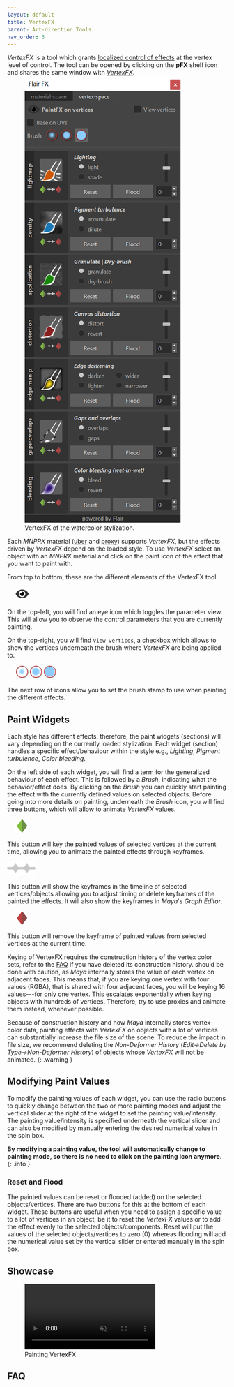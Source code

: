 ```yaml
---
layout: default
title: VertexFX
parent: Art-direction Tools
nav_order: 3
---
```


_VertexFX_ is a tool which grants [localized control of effects](#showcase) at the vertex level of control. The tool can be opened by clicking on the **pFX** shelf icon and shares the same window with [_VertexFX_](../noisefx).

<figure class="float-right aio-ui" style="margin-top:-1em;">
	<img src="/media/vertexFX/vertexFX.png" alt="VertexFX tool window">
	<figcaption>VertexFX of the watercolor stylization.</figcaption>
</figure>

Each _MNPRX_ material ([uber](../uber) and [proxy](../proxy)) supports _VertexFX_, but the effects driven by _VertexFX_ depend on the loaded style. To use _VertexFX_ select an object with an _MNPRX_ material and click on the paint icon of the effect that you want to paint with.

From top to bottom, these are the different elements of the VertexFX tool.

<figure class="float-left" style="margin: 0.5em 18px 0">
	<img src="/media/ui/icons/viewPassive.png" alt="View VertexFX"  style="max-height: 32px">
</figure>

On the top-left, you will find an eye icon which toggles the parameter view. This will allow you to observe the control parameters that you are currently painting.

On the top-right, you will find `View vertices`, a checkbox which allows to show the vertices underneath the brush where _VertexFX_ are being applied to.

<figure class="float-left" style="margin: 0.5em 18px 0">
	<img src="/media/ui/icons/brushes.jpg" alt="Brush types"  style="max-height: 32px">
</figure>

The next row of icons allow you to set the brush stamp to use when painting the different effects.


## Paint Widgets
Each style has different effects, therefore, the paint widgets (sections) will vary depending on the currently loaded stylization. Each widget (section) handles a specific effect/behaviour within the style e.g., _Lighting_, _Pigment turbulence_, _Color bleeding_.

On the left side of each widget, you will find a term for the generalized behaviour of each effect. This is followed by a _Brush_, indicating what the behavior/effect does. By clicking on the _Brush_ you can quickly start painting the effect with the currently defined values on selected objects. Before going into more details on painting, underneath the _Brush_ icon, you will find three buttons, which will allow to animate _VertexFX_ values.

<figure class="float-left" style="margin: 0.5em 18px 0">
	<img src="/media/ui/icons/insertKey.png" alt="Insert key on selected vertices"  style="max-height: 32px">
</figure>

This button will key the painted values of selected vertices at the current time, allowing you to animate the painted effects through keyframes.

<figure class="float-left" style="margin: 0.6em 4px 0 0">
	<img src="/media/ui/icons/timeline.png" alt="Show timeline of selected vertices"  style="max-height: 32px">
</figure>

This button will show the keyframes in the timeline of selected vertices/objects allowing you to adjust timing or delete keyframes of the painted the effects. It will also show the keyframes in _Maya_'s _Graph Editor_.

<figure class="float-left" style="margin: 0.5em 18px 0">
	<img src="/media/ui/icons/removeKey.png" alt="Remove key on selected vertices"  style="max-height: 32px">
</figure>

This button will remove the keyframe of painted values from selected vertices at the current time.

Keying of VertexFX requires the construction history of the vertex color sets, refer to the [FAQ](./#faq) if you have deleted its construction history. should be done with caution, as _Maya_ internally stores the value of each vertex on adjacent faces. This means that, if you are keying one vertex with four values (RGBA), that is shared with four adjacent faces, you will be keying 16 values---for only one vertex. This escalates exponentially when keying objects with hundreds of vertices. Therefore, try to use proxies and animate them instead, whenever possible.

Because of construction history and how _Maya_ internally stores vertex-color data, painting effects with _VertexFX_ on objects with a lot of vertices can substantially increase the file size of the scene. To reduce the impact in file size, we recommend deleting the _Non-Deformer History_ (_Edit->Delete by Type->Non-Deformer History_) of objects whose _VertexFX_ will not be animated.
{: .warning }


## Modifying Paint Values
To modify the painting values of each widget, you can use the radio buttons to quickly change between the two or more painting modes and adjust the vertical slider at the right of the widget to set the painting value/intensity. The painting value/intensity is specified underneath the vertical slider and can also be modified by manually entering the desired numerical value in the spin box.

**By modifying a painting value, the tool will automatically change to painting mode, so there is no need to click on the painting icon anymore.**
{: .info }

### Reset and Flood
The painted values can be reset or flooded (added) on the selected objects/vertices. There are two buttons for this at the bottom of each widget. These buttons are useful when you need to assign a specific value to a lot of vertices in an object, be it to reset the _VertexFX_ values or to add the effect evenly to the selected objects/components. Reset will put the values of the selected objects/vertices to zero (0) whereas flooding will add the numerical value set by the vertical slider or entered manually in the spin box.


## Showcase

<figure class="float-center aio-ui">
 <video autoplay loop muted playsinline style="max-width:450px">
   <source src="/media/vertexfx/vertexfx.mp4" type="video/mp4">
 </video>
 <figcaption>Painting VertexFX</figcaption>
</figure>


## FAQ